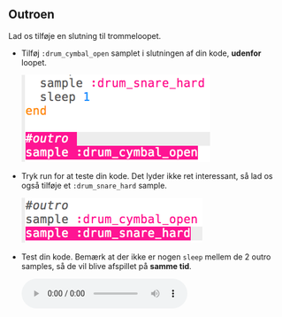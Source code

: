 ## Outroen
Lad os tilføje en slutning til trommeloopet.

+ Tilføj `:drum_cymbal_open` samplet i slutningen af din kode, __udenfor__ loopet.

    ![screenshot](images/drum-outro-1.png)

+ Tryk run for at teste din kode. Det lyder ikke ret interessant, så lad os også tilføje et `:drum_snare_hard` sample.

    ![screenshot](images/drum-outro-2.png)

+ Test din kode. Bemærk at der ikke er nogen `sleep` mellem de 2 outro samples, så de vil blive afspillet på __samme tid__.

    <div id="audio-preview" class="pdf-hidden">
    <audio controls preload>
      <source src="resources/drums-outro.mp3" type="audio/mpeg">
    Din browser understøtter ikke <code>audio</code> elementet.
    </audio>
    </div>



